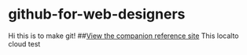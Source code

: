 # github-for-web-designers
Hi this is to make git!
##[View the companion reference site](https://github.com/oryani/github-for-web-designers)
This localto cloud test
